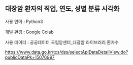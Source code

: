 ## 대장암 환자의 직업, 연도, 성별 분류 시각화

사용 언어 : Python3

개발 환경 : Google Colab

사용 데이터 : 공공데이터 국립암센터_대장암 라이브러리 환자수

https://www.data.go.kr/tcs/dss/selectApiDataDetailView.do?publicDataPk=15076997
